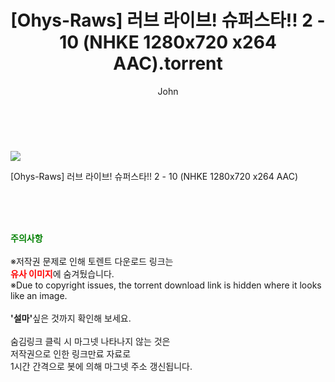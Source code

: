 ﻿---
layout: post
title:  "    [Ohys-Raws] 러브 라이브! 슈퍼스타!! 2 - 10 (NHKE 1280x720 x264 AAC).torrent"
author: John
categories: [ 애니/만화 ]
tags: [  ]
image: https://torrentrj55.com/uploadfile/full/2661d458e31f4cdcb5288104d17a108ad71a0dff.jpg 
description: "    [Ohys-Raws] 러브 라이브! 슈퍼스타!! 2 - 10 (NHKE 1280x720 x264 AAC) torrent 정보 공유"
toc: true
toc_sticky: true
---

<br>
<p><img src="https://torrentrj55.com/uploadfile/full/2661d458e31f4cdcb5288104d17a108ad71a0dff.jpg"/></p>
 [Ohys-Raws] 러브 라이브! 슈퍼스타!! 2 - 10 (NHKE 1280x720 x264 AAC)  
    
<br><br><br>
<p data-ke-size="size16"><b><span style="color: green;">주의사항</span></b><br /><br />※저작권 문제로 인해 토렌트 다운로드 링크는<br /><b><span style="color: red;">유사 이미지</span></b>에 숨겨뒀습니다.<br />※Due to copyright issues, the torrent download link is hidden where it looks like an image.<br /><br /><b>'설마'</b>싶은 것까지 확인해 보세요.<br /><br />숨김링크 클릭 시 마그넷 나타나지 않는 것은<br />저작권으로 인한 링크만료 자료로<br />1시간 간격으로 봇에 의해 마그넷 주소 갱신됩니다.</p>
